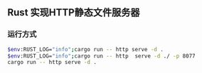 


## Rust 实现HTTP静态文件服务器

### 运行方式

```bash
$env:RUST_LOG="info";cargo run -- http serve -d . 
$env:RUST_LOG="info";cargo run -- http  serve -d ./ -p 8077
cargo run -- http serve -d .
```
